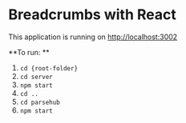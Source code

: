 # Breadcrumbs with React

This application is running on [http://localhost:3002](http://localhost:3002)


**To run: **

<ol>
<li><code>cd {root-folder}</code></li>
<li><code>cd server</code></li>
<li><code>npm start</code></li>
<li><code>cd ..</code></li>
<li><code>cd parsehub</code></li>
<li><code>npm start</code></li>
</ol>


